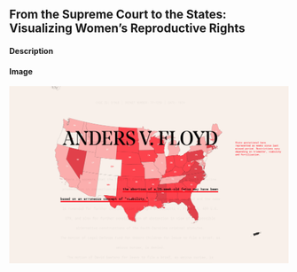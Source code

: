 ## From the Supreme Court to the States: Visualizing Women’s Reproductive Rights  

#### Description 

#### Image

![image](previewImage.png)
